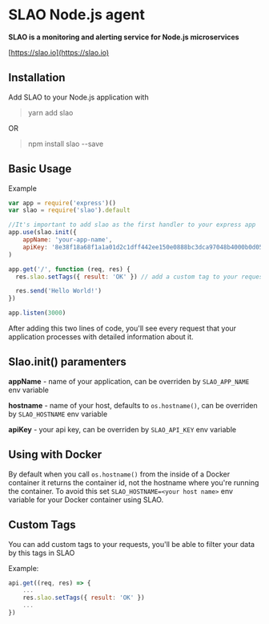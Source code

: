 # SLAO Node.js agent

**SLAO is a monitoring and alerting service for Node.js microservices**

[https://slao.io](https://slao.io)

## Installation

Add SLAO to your Node.js application with

> yarn add slao

OR

> npm install slao --save

## Basic Usage

Example

```js
var app = require('express')()
var slao = require('slao').default

//It's important to add slao as the first handler to your express app
app.use(slao.init({
    appName: 'your-app-name', 
    apiKey: '8e38f18a68f1a1a01d2c1dff442ee150e0888bc3dca97048b4000b0d05a28fd0' })
)

app.get('/', function (req, res) {
  res.slao.setTags({ result: 'OK' }) // add a custom tag to your request

  res.send('Hello World!')
})

app.listen(3000)
```

After adding this two lines of code, you'll see every request that your application processes with detailed information about it.

## Slao.init() paramenters

**appName** - name of your application, can be overriden by ```SLAO_APP_NAME``` env variable

**hostname** - name of your host, defaults to ```os.hostname()```, can be overriden by ```SLAO_HOSTNAME``` env variable

**apiKey** - your api key, can be overriden by ```SLAO_API_KEY``` env variable

## Using with Docker

By default when you call ```os.hostname()``` from the inside of a Docker container it returns the container id, not the hostname where you're running the container. To avoid this set ```SLAO_HOSTNAME=<your host name>``` env variable for your Docker container using SLAO.

## Custom Tags

You can add custom tags to your requests, you'll be able to filter your data by this tags in SLAO

Example: 

```js
api.get((req, res) => {
    ...
    res.slao.setTags({ result: 'OK' })   
    ...
})

```